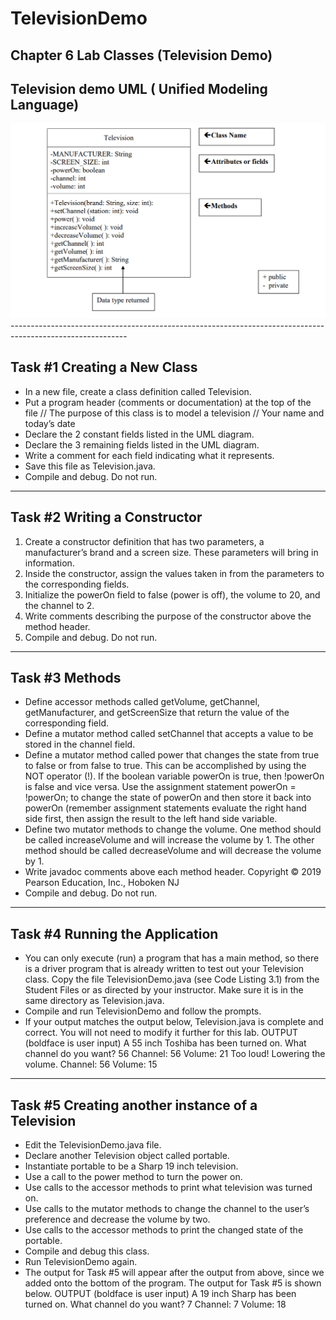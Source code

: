 # TelevisionDemo
 Chapter 6 Lab Classes (Television Demo)
 ----------------------------------------------------------------------------------------------------------
 ## Television demo UML ( Unified Modeling Language)
 
<img src = "TelevisionUmL.png">
-----------------------------------------------------------------------------------------------------------

## Task #1 Creating a New Class
- In a new file, create a class definition called Television.
- Put a program header (comments or documentation) at the top of the file
// The purpose of this class is to model a television
// Your name and today’s date
- Declare the 2 constant fields listed in the UML diagram.
- Declare the 3 remaining fields listed in the UML diagram.
- Write a comment for each field indicating what it represents.
- Save this file as Television.java.
- Compile and debug. Do not run.
-----------------------------------------------------------------------------------------------------------

## Task #2 Writing a Constructor
1. Create a constructor definition that has two parameters, a manufacturer’s brand
and a screen size. These parameters will bring in information.
2. Inside the constructor, assign the values taken in from the parameters to the
corresponding fields.
3. Initialize the powerOn field to false (power is off), the volume to 20, and the
channel to 2.
4. Write comments describing the purpose of the constructor above the method
header.
5. Compile and debug. Do not run.

-----------------------------------------------------------------------------------------------------------

## Task #3 Methods
- Define accessor methods called getVolume, getChannel,
getManufacturer, and getScreenSize that return the value of the
corresponding field.
- Define a mutator method called setChannel that accepts a value to be stored in
the channel field.
- Define a mutator method called power that changes the state from true to
false or from false to true. This can be accomplished by using the NOT
operator (!). If the boolean variable powerOn is true, then !powerOn is
false and vice versa.
Use the assignment statement
powerOn = !powerOn;
to change the state of powerOn and then store it back into powerOn (remember
assignment statements evaluate the right hand side first, then assign the result to
the left hand side variable.
- Define two mutator methods to change the volume. One method should be
called increaseVolume and will increase the volume by 1. The other method
should be called decreaseVolume and will decrease the volume by 1.
- Write javadoc comments above each method header.
Copyright © 2019 Pearson Education, Inc., Hoboken NJ
- Compile and debug. Do not run.

-----------------------------------------------------------------------------------------------------------

## Task #4 Running the Application
- You can only execute (run) a program that has a main method, so there is a
driver program that is already written to test out your Television class. Copy
the file TelevisionDemo.java (see Code Listing 3.1) from the Student Files or
as directed by your instructor. Make sure it is in the same directory
as Television.java.
- Compile and run TelevisionDemo and follow the prompts.
- If your output matches the output below, Television.java is complete and
correct. You will not need to modify it further for this lab.
OUTPUT (boldface is user input)
A 55 inch Toshiba has been turned on.
What channel do you want? 56
Channel: 56 Volume: 21
Too loud! Lowering the volume.
Channel: 56 Volume: 15 

-----------------------------------------------------------------------------------------------------------

## Task #5 Creating another instance of a Television
- Edit the TelevisionDemo.java file.
- Declare another Television object called portable.
- Instantiate portable to be a Sharp 19 inch television.
- Use a call to the power method to turn the power on.
- Use calls to the accessor methods to print what television was turned on.
- Use calls to the mutator methods to change the channel to the user’s preference
and decrease the volume by two.
- Use calls to the accessor methods to print the changed state of the portable.
- Compile and debug this class.
- Run TelevisionDemo again.
- The output for Task #5 will appear after the output from above, since we added
onto the bottom of the program. The output for Task #5 is shown below.
OUTPUT (boldface is user input)
A 19 inch Sharp has been turned on.
What channel do you want? 7
Channel: 7 Volume: 18 


